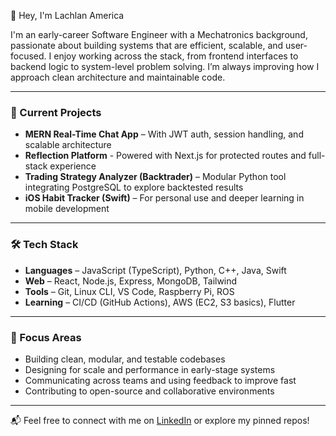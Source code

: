 👋 Hey, I'm Lachlan America

I'm an early-career Software Engineer with a Mechatronics background, passionate about building systems that are efficient, scalable, and user-focused.
I enjoy working across the stack, from frontend interfaces to backend logic to system-level problem solving. I’m always improving how I approach clean architecture and maintainable code.

---

### 🚀 Current Projects
- **MERN Real-Time Chat App** – With JWT auth, session handling, and scalable architecture
- **Reflection Platform** - Powered with Next.js for protected routes and full-stack experience
- **Trading Strategy Analyzer (Backtrader)** – Modular Python tool integrating PostgreSQL to explore backtested results
- **iOS Habit Tracker (Swift)** – For personal use and deeper learning in mobile development

---

### 🛠 Tech Stack
- **Languages** – JavaScript (TypeScript), Python, C++, Java, Swift  
- **Web** – React, Node.js, Express, MongoDB, Tailwind  
- **Tools** – Git, Linux CLI, VS Code, Raspberry Pi, ROS  
- **Learning** – CI/CD (GitHub Actions), AWS (EC2, S3 basics), Flutter

---

### 🧠 Focus Areas
- Building clean, modular, and testable codebases  
- Designing for scale and performance in early-stage systems  
- Communicating across teams and using feedback to improve fast  
- Contributing to open-source and collaborative environments  

---

📬 Feel free to connect with me on [LinkedIn](https://linkedin.com/in/lachlanamerica) or explore my pinned repos!
